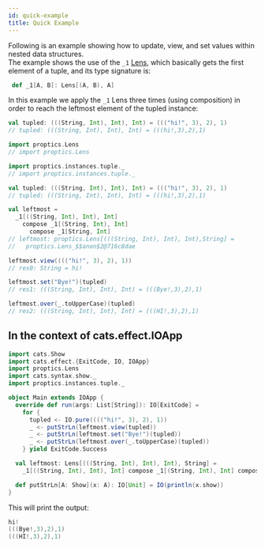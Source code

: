 ```yaml
---
id: quick-example
title: Quick Example
---
```


Following is an example showing how to update, view, and set values within nested data structures.<br/>
The example shows the use of the `_1` [Lens](/Proptics/docs/optics/lens), which basically gets the first element of a tuple,
and its type signature is: 
```scala
 def _1[A, B]: Lens[(A, B), A]
```

In this example we apply the `_1` Lens three times (using  composition) in order to reach the leftmost
element of the tupled instance:
```scala
val tupled: (((String, Int), Int), Int) = ((("hi!", 3), 2), 1)
// tupled: (((String, Int), Int), Int) = (((hi!,3),2),1)
```

```scala
import proptics.Lens
// import proptics.Lens

import proptics.instances.tuple._
// import proptics.instances.tuple._

val tupled: (((String, Int), Int), Int) = ((("hi!", 3), 2), 1)
// tupled: (((String, Int), Int), Int) = (((hi!,3),2),1)

val leftmost = 
  _1[((String, Int), Int), Int] 
    compose _1[(String, Int), Int] 
      compose _1[String, Int]
// leftmost: proptics.Lens[(((String, Int), Int), Int),String] = 
//   proptics.Lens_$$anon$2@716c8dae

leftmost.view(((("hi!", 3), 2), 1))
// res0: String = hi!

leftmost.set("Bye!")(tupled)
// res1: (((String, Int), Int), Int) = (((Bye!,3),2),1)

leftmost.over(_.toUpperCase)(tupled)
// res2: (((String, Int), Int), Int) = (((HI!,3),2),1)
```

## In the context of cats.effect.IOApp

```scala
import cats.Show
import cats.effect.{ExitCode, IO, IOApp}
import proptics.Lens
import cats.syntax.show._
import proptics.instances.tuple._

object Main extends IOApp {
  override def run(args: List[String]): IO[ExitCode] =
    for {
      tupled <- IO.pure(((("hi!", 3), 2), 1))
      _ <- putStrLn(leftmost.view(tupled))
      _ <- putStrLn(leftmost.set("Bye!")(tupled))
      _ <- putStrLn(leftmost.over(_.toUpperCase)(tupled))
    } yield ExitCode.Success

  val leftmost: Lens[(((String, Int), Int), Int), String] =
    _1[((String, Int), Int), Int] compose _1[(String, Int), Int] compose _1[String, Int]

  def putStrLn[A: Show](x: A): IO[Unit] = IO(println(x.show))
}
```
This will print the output:

```scala
hi!
(((Bye!,3),2),1)
(((HI!,3),2),1)
```
